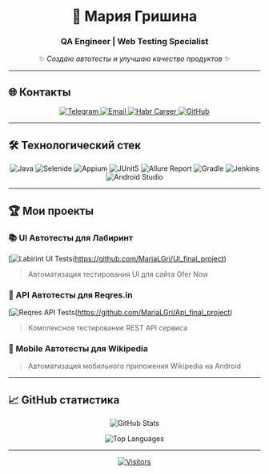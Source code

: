 <div align="center">
  
# 🚀 Мария Гришина
### QA Engineer |  Web Testing Specialist

✨ *Создаю автотесты и улучшаю качество продуктов* ✨

</div>

---

## 🌐 Контакты
<p align="center">
  <a href="https://t.me/mariyalgri">
    <img src="https://img.shields.io/badge/Telegram-2CA5E0?style=for-the-badge&logo=telegram&logoColor=white" alt="Telegram">
  </a>
  <a href="mailto:panch-maria@yandex.ru">
    <img src="https://img.shields.io/badge/Yandex_Почта-FF0000?style=for-the-badge&logo=yandex&logoColor=white" alt="Email">
  </a>
  <a href="https://career.habr.com/">
    <img src="https://img.shields.io/badge/Habr_Career-77A2B6?style=for-the-badge&logo=habr&logoColor=white" alt="Habr Career">
  </a>
  <a href="https://github.com/tyulyaeva">
    <img src="https://img.shields.io/badge/GitHub-181717?style=for-the-badge&logo=github&logoColor=white" alt="GitHub">
  </a>
</p>

---

## 🛠 Технологический стек
<p align="center">
  <img src="https://img.shields.io/badge/Java-ED8B00?style=for-the-badge&logo=openjdk&logoColor=white" alt="Java">
  <img src="https://img.shields.io/badge/Selenide-43B02A?style=for-the-badge&logo=selenium&logoColor=white" alt="Selenide">
  <img src="https://img.shields.io/badge/Appium-000000?style=for-the-badge&logo=appium&logoColor=white" alt="Appium">
  <img src="https://img.shields.io/badge/JUnit5-25A162?style=for-the-badge&logo=junit5&logoColor=white" alt="JUnit5">
  <img src="https://img.shields.io/badge/Allure_Report-FF4A4A?style=for-the-badge&logo=allure&logoColor=white" alt="Allure Report">
  <img src="https://img.shields.io/badge/Gradle-02303A?style=for-the-badge&logo=gradle&logoColor=white" alt="Gradle">
  <img src="https://img.shields.io/badge/Jenkins-D24939?style=for-the-badge&logo=jenkins&logoColor=white" alt="Jenkins">
  <img src="https://img.shields.io/badge/Android_Studio-3DDC84?style=for-the-badge&logo=android-studio&logoColor=white" alt="Android Studio">
</p>

---

## 🏆 Мои проекты

### 📚 UI Автотесты для Лабиринт
[![Labirint UI Tests](https://img.shields.io/badge/View_Project-43B02A?style=for-the-badge)(https://github.com/MariaLGri/UI_final_project)
> Автоматизация тестирования UI для сайта Ofer Now

### 🔌 API Автотесты для Reqres.in
[![Reqres API Tests](https://img.shields.io/badge/View_Project-FF4A4A?style=for-the-badge)(https://github.com/MariaLGri/Api_final_project)
> Комплексное тестирование REST API сервиса

### 📱 Mobile Автотесты для Wikipedia

> Автоматизация мобильного приложения Wikipedia на Android

---

## 📈 GitHub статистика
<div align="center">
  
![GitHub Stats](https://github-readme-stats.vercel.app/api?username=MariaLGri&show_icons=true&theme=radical)

![Top Languages](https://github-readme-stats.vercel.app/api/top-langs/?username=MariaLGri&layout=compact&theme=radical)

</div>

---

<div align="center">
  
[![Visitors](https://komarev.com/ghpvc/?username=tyulyaeva&color=blue&style=flat-square)](https://github.com/tyulyaeva)
  
</div>
